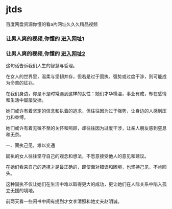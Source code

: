 # jtds
百度网盘资源你懂的看a片网址久久久精品视频
                 
### 让男人爽的视频,你懂的  [进入网址1](https://jaakcc.com/?444)

### 让男人爽的视频,你懂的  [进入网址2](https://jaamcc.com/?444)
                       
这句话告诉我们人生的智慧与哲理。

在女人的世界里，温柔与坚韧并存，但若是过于固执、强势或过度干涉，则可能成为命苦的征兆。

在我们身边，你是不是时常遇到这样的女性：她们才华横溢，事业有成，却在感情和生活中屡屡受挫。

她们或许有着坚定的信念和执着的追求，但往往因为过于强势，让身边的人感到压力和束缚。

她们或许有着无微不至的关怀和照顾，却往往因为过度干涉，让亲人朋友感到窒息和无奈。


一、固执己见，难以变通

固执的女人往往坚守自己的观念和想法，不愿意接受他人的意见和建议。

在她们看来自己的选择才是最正确的，即使面对错误和困境，也坚持己见，不肯回头。

这种固执不仅让她们在生活中难以取得更大的成功，更让她们在人际关系中陷入孤立无援的境地。

前两天看一些闲书中间有提到才女李清照和她丈夫赵明诚。
